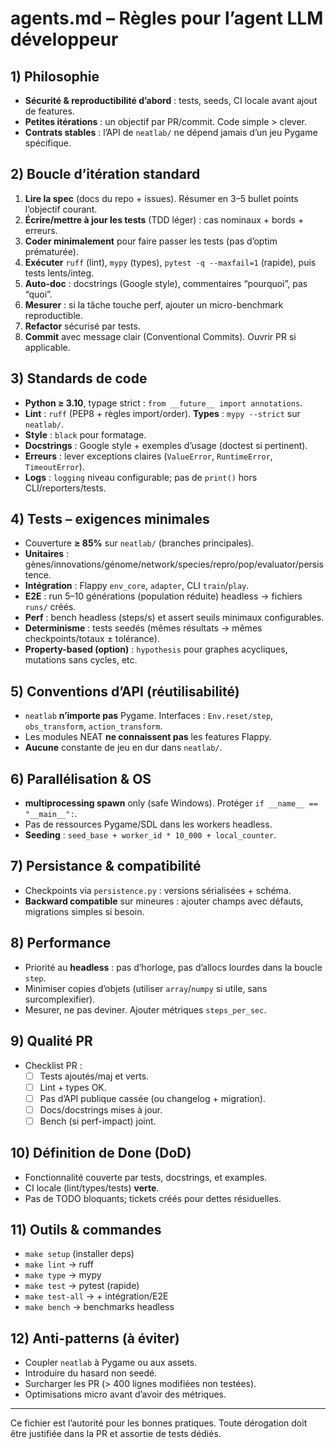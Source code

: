 # agents.md – Règles pour l’agent LLM développeur

## 1) Philosophie
- **Sécurité & reproductibilité d’abord** : tests, seeds, CI locale avant ajout de features.
- **Petites itérations** : un objectif par PR/commit. Code simple > clever.
- **Contrats stables** : l’API de `neatlab/` ne dépend jamais d’un jeu Pygame spécifique.

## 2) Boucle d’itération standard
1. **Lire la spec** (docs du repo + issues). Résumer en 3–5 bullet points l’objectif courant.
2. **Écrire/mettre à jour les tests** (TDD léger) : cas nominaux + bords + erreurs.
3. **Coder minimalement** pour faire passer les tests (pas d’optim prématurée).
4. **Exécuter** `ruff` (lint), `mypy` (types), `pytest -q --maxfail=1` (rapide), puis tests lents/integ.
5. **Auto-doc** : docstrings (Google style), commentaires “pourquoi”, pas “quoi”.
6. **Mesurer** : si la tâche touche perf, ajouter un micro-benchmark reproductible.
7. **Refactor** sécurisé par tests.
8. **Commit** avec message clair (Conventional Commits). Ouvrir PR si applicable.

## 3) Standards de code
- **Python ≥ 3.10**, typage strict : `from __future__ import annotations`.
- **Lint** : `ruff` (PEP8 + règles import/order). **Types** : `mypy --strict` sur `neatlab/`.
- **Style** : `black` pour formatage.
- **Docstrings** : Google style + exemples d’usage (doctest si pertinent).
- **Erreurs** : lever exceptions claires (`ValueError`, `RuntimeError`, `TimeoutError`).
- **Logs** : `logging` niveau configurable; pas de `print()` hors CLI/reporters/tests.

## 4) Tests – exigences minimales
- Couverture **≥ 85%** sur `neatlab/` (branches principales).
- **Unitaires** : gènes/innovations/génome/network/species/repro/pop/evaluator/persistence.
- **Intégration** : Flappy `env_core`, `adapter`, CLI `train`/`play`.
- **E2E** : run 5–10 générations (population réduite) headless → fichiers `runs/` créés.
- **Perf** : bench headless (steps/s) et assert seuils minimaux configurables.
- **Determinisme** : tests seedés (mêmes résultats → mêmes checkpoints/totaux ± tolérance).
- **Property-based (option)** : `hypothesis` pour graphes acycliques, mutations sans cycles, etc.

## 5) Conventions d’API (réutilisabilité)
- `neatlab` **n’importe pas** Pygame. Interfaces : `Env.reset/step`, `obs_transform`, `action_transform`.
- Les modules NEAT **ne connaissent pas** les features Flappy.
- **Aucune** constante de jeu en dur dans `neatlab/`.

## 6) Parallélisation & OS
- **multiprocessing spawn** only (safe Windows). Protéger `if __name__ == "__main__":`.
- Pas de ressources Pygame/SDL dans les workers headless.
- **Seeding** : `seed_base + worker_id * 10_000 + local_counter`.

## 7) Persistance & compatibilité
- Checkpoints via `persistence.py` : versions sérialisées + schéma.
- **Backward compatible** sur mineures : ajouter champs avec défauts, migrations simples si besoin.

## 8) Performance
- Priorité au **headless** : pas d’horloge, pas d’allocs lourdes dans la boucle `step`.
- Minimiser copies d’objets (utiliser `array`/`numpy` si utile, sans surcomplexifier).
- Mesurer, ne pas deviner. Ajouter métriques `steps_per_sec`.

## 9) Qualité PR
- Checklist PR :
  - [ ] Tests ajoutés/maj et verts.
  - [ ] Lint + types OK.
  - [ ] Pas d’API publique cassée (ou changelog + migration).
  - [ ] Docs/docstrings mises à jour.
  - [ ] Bench (si perf-impact) joint.

## 10) Définition de Done (DoD)
- Fonctionnalité couverte par tests, docstrings, et examples.
- CI locale (lint/types/tests) **verte**.
- Pas de TODO bloquants; tickets créés pour dettes résiduelles.

## 11) Outils & commandes
- `make setup` (installer deps)
- `make lint` → ruff
- `make type` → mypy
- `make test` → pytest (rapide)
- `make test-all` → + intégration/E2E
- `make bench` → benchmarks headless

## 12) Anti-patterns (à éviter)
- Coupler `neatlab` à Pygame ou aux assets.
- Introduire du hasard non seedé.
- Surcharger les PR (> 400 lignes modifiées non testées).
- Optimisations micro avant d’avoir des métriques.

---
Ce fichier est l’autorité pour les bonnes pratiques. Toute dérogation doit être justifiée dans la PR et assortie de tests dédiés.

